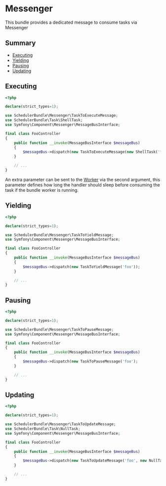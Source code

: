 # Messenger

This bundle provides a dedicated message to consume tasks via Messenger

## Summary

- [Executing](#executing)
- [Yielding](#yielding)
- [Pausing](#pausing)
- [Updating](#updating)

## Executing

```php
<?php

declare(strict_types=1);

use SchedulerBundle\Messenger\TaskToExecuteMessage;
use SchedulerBundle\Task\ShellTask;
use Symfony\Component\Messenger\MessageBusInterface;

final class FooController
{
    public function __invoke(MessageBusInterface $messageBus)
    {
        $messageBus->dispatch(new TaskToExecuteMessage(new ShellTask('foo', ['ls', '-al']), 2)); // The message handler will sleep during 2 seconds 
    }

    // ...
}
```

An extra parameter can be sent to the [Worker](../src/Worker/Worker.php) via the second argument, 
this parameter defines how long the handler should sleep before consuming the task if the bundle worker is running.

## Yielding

```php
<?php

declare(strict_types=1);

use SchedulerBundle\Messenger\TaskToYieldMessage;
use Symfony\Component\Messenger\MessageBusInterface;

final class FooController
{
    public function __invoke(MessageBusInterface $messageBus)
    {
        $messageBus->dispatch(new TaskToYieldMessage('foo'));
    }

    // ...
}
```

## Pausing

```php
<?php

declare(strict_types=1);

use SchedulerBundle\Messenger\TaskToPauseMessage;
use Symfony\Component\Messenger\MessageBusInterface;

final class FooController
{
    public function __invoke(MessageBusInterface $messageBus)
    {
        $messageBus->dispatch(new TaskToPauseMessage('foo');
    }

    // ...
}
```

## Updating

```php
<?php

declare(strict_types=1);

use SchedulerBundle\Messenger\TaskToUpdateMessage;
use SchedulerBundle\Task\NullTask;
use Symfony\Component\Messenger\MessageBusInterface;

final class FooController
{
    public function __invoke(MessageBusInterface $messageBus)
    {
        $messageBus->dispatch(new TaskToUpdateMessage('foo', new NullTask('bar'));
    }

    // ...
}
```
